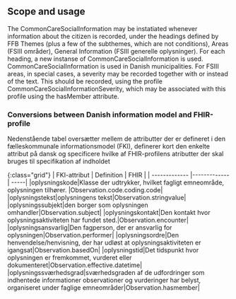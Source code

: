 <!-- StructureDefinition-KLCommonCareSocialInformation-intro.md {% comment %}
*****************************************************************************************
*                            WARNING: DO NOT EDIT THIS FILE                             *
*                                                                                       *
* This file is generated by SUSHI. Any edits you make to this file will be overwritten. *
*                                                                                       *
* To change the contents of this file, edit the original source file at:                *
* ig-data\input\pagecontent\StructureDefinition-KLCommonCareSocialInformation-intro.md  *
*****************************************************************************************
{% endcomment %} -->
## Scope and usage
The CommonCareSocialInformation may be instatiated whenever information about the citizen is recorded, under the headings defined by FFB Themes (plus a few of the subthemes, which are not conditions), Areas (FSIII områder), General Information (FSIII generelle oplysninger). For each heading, a new instanse of CommonCareSocialInformation is used. CommonCareSocialInformation  is used in Danish municipalities. For FSIII areas, in special cases, a severity may be recorded together with or instead of the text. This should be recorded, using the profile CommonCareSocialInformationSeverity, which may be associated with this profile using the hasMember attribute.


### Conversions between Danish information model and FHIR-profile

Nedenstående tabel oversætter mellem de attributter der er defineret i den fælleskommunale informationsmodel (FKI), definerer kort den enkelte attribut på dansk og specificere hvilke af FHIR-profilens atributter der skal bruges til specifikation af indholdet

{:class="grid"}
|   FKI-attribut      | Definition        | FHIR  |
| ------------- |-------------| -----|
|oplysningskode|Klasse der udtrykker, hvilket fagligt emneområde, oplysningen tilhører. |Observation.code.coding.code|
|oplysningstekst|oplysningens tekst|Observation.stringvalue|
|oplysningssubjekt|den borger som oplysningen omhandler|Observation.subject|
|oplysningskontakt|Den kontakt hvor oplysningsaktiviteten har fundet sted.|Observation.encounter|
|oplysningsansvarlig|Den fagperson, der er ansvarlig for oplysningen|Observation.performer|
|oplysningsordre|Den henvendelse/henvisning, der har udløst at oplysningsaktiviteten er igangsat|Observation.basedOn|
|oplysningstid|Det tidspunkt hvor oplysningen er fremkommet, vurderet eller dokumenteret|Observation.effective.datetime|
|oplysningssværhedsgrad|sværhedsgraden af de udfordringer som indhentede informationer observationer og vurderinger har belyst, organiseret under faglige emneområder|Observation.hasmember|